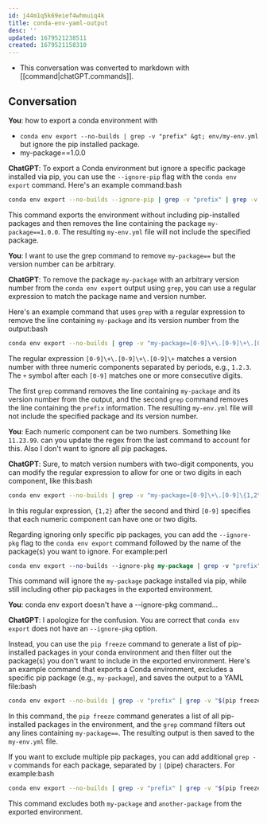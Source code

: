 ```yaml
---
id: j44m1q5k69eief4whmuiq4k
title: conda-env-yaml-output
desc: ''
updated: 1679521238511
created: 1679521158310
---
```

- This conversation was converted to markdown with [[command|chatGPT.commands]].

## Conversation

**You**: how to export a conda environment with

- `conda env export --no-builds | grep -v "prefix" &gt; env/my-env.yml`
but ignore the pip installed package.
- my-package==1.0.0

**ChatGPT**: To export a Conda environment but ignore a specific package installed via pip, you can use the ```--ignore-pip``` flag with the ```conda env export``` command. Here's an example command:bash

```bash
conda env export --no-builds --ignore-pip | grep -v "prefix" | grep -v "my-package==1.0.0" &gt; env/my-env.yml
```

This command exports the environment without including pip-installed packages and then removes the line containing the package ```my-package==1.0.0```. The resulting ```my-env.yml``` file will not include the specified package.

**You**: I want to use the grep command to remove `my-package==` but the version number can be arbitrary.

**ChatGPT**: To remove the package ```my-package``` with an arbitrary version number from the ```conda env export``` output using ```grep```, you can use a regular expression to match the package name and version number.

Here's an example command that uses ```grep``` with a regular expression to remove the line containing ```my-package``` and its version number from the output:bash

```bash
conda env export --no-builds | grep -v "my-package=[0-9]\+\.[0-9]\+\.[0-9]\+" | grep -v "prefix" &gt; env/my-env.yml
```

The regular expression ```[0-9]\+\.[0-9]\+\.[0-9]\+``` matches a version number with three numeric components separated by periods, e.g., ```1.2.3```. The ```+``` symbol after each ```[0-9]``` matches one or more consecutive digits.

The first ```grep``` command removes the line containing ```my-package``` and its version number from the output, and the second ```grep``` command removes the line containing the ```prefix``` information. The resulting ```my-env.yml``` file will not include the specified package and its version number.

**You**: Each numeric component can be two numbers. Something like `11.23.99`. can you update the regex from the last command to account for this. Also I don't want to ignore all pip packages.

**ChatGPT**: Sure, to match version numbers with two-digit components, you can modify the regular expression to allow for one or two digits in each component, like this:bash

```bash
conda env export --no-builds | grep -v "my-package=[0-9]\+\.[0-9]\{1,2\}\.[0-9]\{1,2\}" | grep -v "prefix" &gt; env/my-env.yml
```

In this regular expression, ```{1,2}``` after the second and third ```[0-9]``` specifies that each numeric component can have one or two digits.

Regarding ignoring only specific pip packages, you can add the ```--ignore-pkg``` flag to the ```conda env export``` command followed by the name of the package(s) you want to ignore. For example:perl

```perl
conda env export --no-builds --ignore-pkg my-package | grep -v "prefix" &gt; env/my-env.yml
```

This command will ignore the ```my-package``` package installed via pip, while still including other pip packages in the exported environment.

**You**: conda env export doesn't have a --ignore-pkg command...

**ChatGPT**: I apologize for the confusion. You are correct that ```conda env export``` does not have an ```--ignore-pkg``` option.

Instead, you can use the ```pip freeze``` command to generate a list of pip-installed packages in your conda environment and then filter out the package(s) you don't want to include in the exported environment. Here's an example command that exports a Conda environment, excludes a specific pip package (e.g., ```my-package```), and saves the output to a YAML file:bash

```bash
conda env export --no-builds | grep -v "prefix" | grep -v "$(pip freeze | grep 'my-package==')" &gt; env/my-env.yml
```

In this command, the ```pip freeze``` command generates a list of all pip-installed packages in the environment, and the ```grep``` command filters out any lines containing ```my-package==```. The resulting output is then saved to the ```my-env.yml``` file.

If you want to exclude multiple pip packages, you can add additional ```grep -v``` commands for each package, separated by ```|``` (pipe) characters. For example:bash

```bash
conda env export --no-builds | grep -v "prefix" | grep -v "$(pip freeze | grep 'my-package==')\|$(pip freeze | grep 'another-package==')" &gt; env/my-env.yml
```

This command excludes both ```my-package``` and ```another-package``` from the exported environment.
